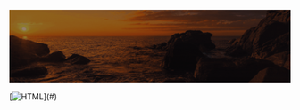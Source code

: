 ![Animação de Digitação](media/Cabeçalho.gif)

[![HTML](https://img.shields.io/badge/-HTML-FF0000?style=for-the-badge&logo=html5&logoColor=FF0000&color=rgba(255,0,0,0.1))](#)





















